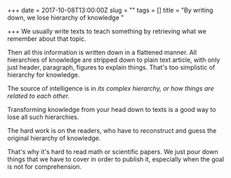 +++
date = 2017-10-08T13:00:00Z
slug = ""
tags = []
title = "By writing down, we lose hierarchy of knowledge "

+++
We usually write texts to teach something by retrieving what we remember about that topic.

Then all this information is written down in a flattened manner. All hierarchies of knowledge are stripped down to plain text article, with only just header, paragraph, figures to explain things. That's too simplistic of hierarchy for knowledge.

The source of intelligence is in _its complex hierarchy, or how things are related to each other._

Transforming knowledge from your head down to texts is a good way to lose all such hierarchies.

The hard work is on the readers, who have to reconstruct and guess the original hierarchy of knowledge.

That's why it's hard to read math or scientific papers. We just pour down things that we have to cover in order to publish it, especially when the goal is not for comprehension.